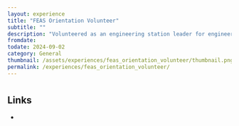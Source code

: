 ```yaml
---
layout: experience
title: "FEAS Orientation Volunteer"
subtitle: ""
description: "Volunteered as an engineering station leader for engineering orientation"
fromdate: 
todate: 2024-09-02
category: General
thumbnail: /assets/experiences/feas_orientation_volunteer/thumbnail.png
permalink: /experiences/feas_orientation_volunteer/
---
```


#

## Links

-
